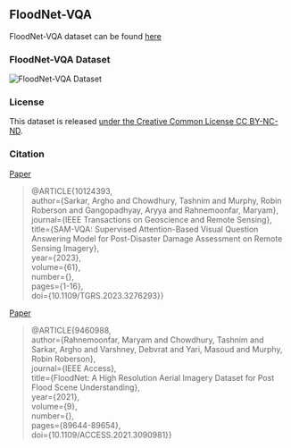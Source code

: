 ## FloodNet-VQA

FloodNet-VQA dataset can be found [here](https://drive.google.com/drive/folders/1LWkpDKQXuWRWZUbf8JDBFb7YfAdOTVVz?usp=drive_link)

### FloodNet-VQA Dataset
![FloodNet-VQA Dataset](floodnet.png)

### License
This dataset is released [under the Creative Common License CC BY-NC-ND](https://creativecommons.org/licenses/by-nc-nd/4.0/).


### Citation 
[Paper](https://ieeexplore.ieee.org/abstract/document/10124393)

> @ARTICLE{10124393,\
>  author={Sarkar, Argho and Chowdhury, Tashnim and Murphy, Robin Roberson and Gangopadhyay, Aryya and Rahnemoonfar, Maryam},\
> journal={IEEE Transactions on Geoscience and Remote Sensing}, \
> title={SAM-VQA: Supervised Attention-Based Visual Question Answering Model for Post-Disaster Damage Assessment on Remote Sensing Imagery}, \
>  year={2023},\
>  volume={61},\
>  number={},\
>  pages={1-16},\
>  doi={10.1109/TGRS.2023.3276293}}

[Paper](https://ieeexplore.ieee.org/abstract/document/9460988)

>@ARTICLE{9460988,\
 > author={Rahnemoonfar, Maryam and Chowdhury, Tashnim and Sarkar, Argho and Varshney, Debvrat and Yari, Masoud and Murphy, Robin Roberson},\
 > journal={IEEE Access}, \
 > title={FloodNet: A High Resolution Aerial Imagery Dataset for Post Flood Scene Understanding}, \
 > year={2021},\
 > volume={9},\
 > number={},\
 > pages={89644-89654},\
 > doi={10.1109/ACCESS.2021.3090981}}

